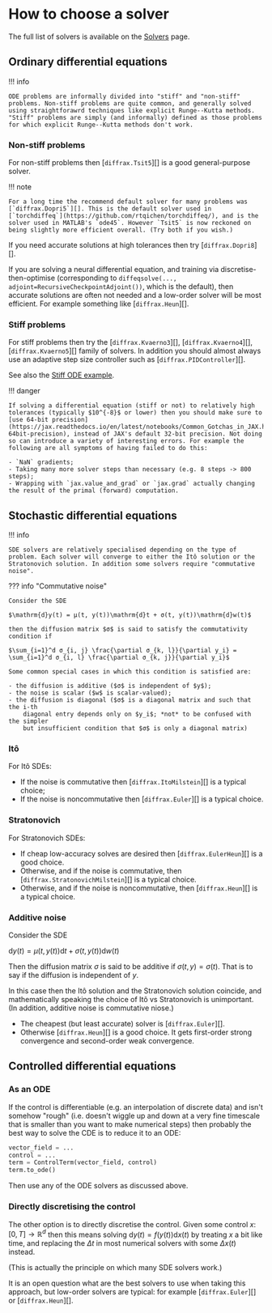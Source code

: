 # How to choose a solver

The full list of solvers is available on the [Solvers](../api/solver.md) page.

## Ordinary differential equations

!!! info

    ODE problems are informally divided into "stiff" and "non-stiff" problems. Non-stiff problems are quite common, and generally solved using straightforawrd techniques like explicit Runge--Kutta methods. "Stiff" problems are simply (and informally) defined as those problems for which explicit Runge--Kutta methods don't work.

### Non-stiff problems

For non-stiff problems then [`diffrax.Tsit5`][] is a good general-purpose solver.

!!! note
    
    For a long time the recommend default solver for many problems was [`diffrax.Dopri5`][]. This is the default solver used in [`torchdiffeq`](https://github.com/rtqichen/torchdiffeq/), and is the solver used in MATLAB's `ode45`. However `Tsit5` is now reckoned on being slightly more efficient overall. (Try both if you wish.)

If you need accurate solutions at high tolerances then try [`diffrax.Dopri8`][].

If you are solving a neural differential equation, and training via discretise-then-optimise (corresponding to `diffeqsolve(..., adjoint=RecursiveCheckpointAdjoint())`, which is the default), then accurate solutions are often not needed and a low-order solver will be most efficient. For example something like [`diffrax.Heun`][].

### Stiff problems

For stiff problems then try the [`diffrax.Kvaerno3`][], [`diffrax.Kvaerno4`][], [`diffrax.Kvaerno5`][] family of solvers. In addition you should almost always use an adaptive step size controller such as [`diffrax.PIDController`][].

See also the [Stiff ODE example](../examples/stiff_ode.ipynb).

!!! danger

    If solving a differential equation (stiff or not) to relatively high tolerances (typically $10^{-8}$ or lower) then you should make sure to [use 64-bit precision](https://jax.readthedocs.io/en/latest/notebooks/Common_Gotchas_in_JAX.html#double-64bit-precision), instead of JAX's default 32-bit precision. Not doing so can introduce a variety of interesting errors. For example the following are all symptoms of having failed to do this:

    - `NaN` gradients;
    - Taking many more solver steps than necessary (e.g. 8 steps -> 800 steps);
    - Wrapping with `jax.value_and_grad` or `jax.grad` actually changing the result of the primal (forward) computation.

## Stochastic differential equations

!!! info

    SDE solvers are relatively specialised depending on the type of problem. Each solver will converge to either the Itô solution or the Stratonovich solution. In addition some solvers require "commutative noise".

??? info "Commutative noise"

    Consider the SDE

    $\mathrm{d}y(t) = μ(t, y(t))\mathrm{d}t + σ(t, y(t))\mathrm{d}w(t)$

    then the diffusion matrix $σ$ is said to satisfy the commutativity condition if

    $\sum_{i=1}^d σ_{i, j} \frac{\partial σ_{k, l}}{\partial y_i} = \sum_{i=1}^d σ_{i, l} \frac{\partial σ_{k, j}}{\partial y_i}$

    Some common special cases in which this condition is satisfied are:

    - the diffusion is additive ($σ$ is independent of $y$);
    - the noise is scalar ($w$ is scalar-valued);
    - the diffusion is diagonal ($σ$ is a diagonal matrix and such that the i-th
        diagonal entry depends only on $y_i$; *not* to be confused with the simpler
        but insufficient condition that $σ$ is only a diagonal matrix)

### Itô

For Itô SDEs:

- If the noise is commutative then [`diffrax.ItoMilstein`][] is a typical choice;
- If the noise is noncommutative then [`diffrax.Euler`][] is a typical choice.

### Stratonovich

For Stratonovich SDEs:

- If cheap low-accuracy solves are desired then [`diffrax.EulerHeun`][] is a good choice.
- Otherwise, and if the noise is commutative, then [`diffrax.StratonovichMilstein`][] is a typical choice.
- Otherwise, and if the noise is noncommutative, then [`diffrax.Heun`][] is a typical choice.

### Additive noise

Consider the SDE

$\mathrm{d}y(t) = μ(t, y(t))\mathrm{d}t + σ(t, y(t))\mathrm{d}w(t)$

Then the diffusion matrix $σ$ is said to be additive if $σ(t, y) = σ(t)$. That is to say if the diffusion is independent of $y$.

In this case then the Itô solution and the Stratonovich solution coincide, and mathematically speaking the choice of Itô vs Stratonovich is unimportant. (In addition, additive noise is commutative niose.)

- The cheapest (but least accurate) solver is [`diffrax.Euler`][].
- Otherwise [`diffrax.Heun`][] is a good choice. It gets first-order strong convergence and second-order weak convergence.

## Controlled differential equations

### As an ODE

If the control is differentiable (e.g. an interpolation of discrete data) and isn't somehow "rough" (i.e. doesn't wiggle up and down at a very fine timescale that is smaller than you want to make numerical steps) then probably the best way to solve the CDE is to reduce it to an ODE:

```python
vector_field = ...
control = ...
term = ControlTerm(vector_field, control)
term.to_ode()
```

Then use any of the ODE solvers as discussed above.

### Directly discretising the control

The other option is to directly discretise the control. Given some control $x \colon [0, T] \to \mathbb{R}^d$ then this means solving $\mathrm{d}y(t) = f(y(t)) \mathrm{d} x(t)$ by treating $x$ a bit like time, and replacing the $\Delta t$ in most numerical solvers with some $\Delta x(t)$ instead.

(This is actually the principle on which many SDE solvers work.)

It is an open question what are the best solvers to use when taking this approach, but low-order solvers are typical: for example [`diffrax.Euler`][] or [`diffrax.Heun`][].
